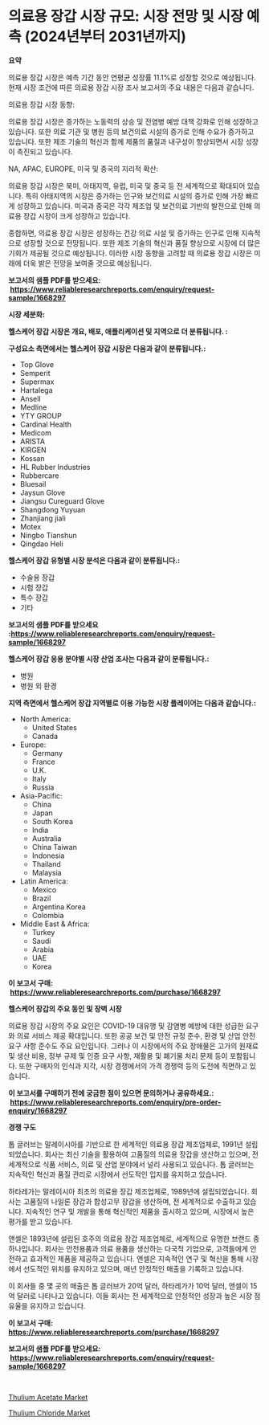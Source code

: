 <p><h1>의료용 장갑 시장 규모: 시장 전망 및 시장 예측 (2024년부터 2031년까지)</h1></p><p><strong>요약</strong></p>
<p><p>의료용 장갑 시장은 예측 기간 동안 연평균 성장률 11.1%로 성장할 것으로 예상됩니다. 현재 시장 조건에 따른 의료용 장갑 시장 조사 보고서의 주요 내용은 다음과 같습니다.</p><p>의료용 장갑 시장 동향:</p><p>의료용 장갑 시장은 증가하는 노동력의 상승 및 전염병 예방 대책 강화로 인해 성장하고 있습니다. 또한 의료 기관 및 병원 등의 보건의료 시설의 증가로 인해 수요가 증가하고 있습니다. 또한 제조 기술의 혁신과 함께 제품의 품질과 내구성이 향상되면서 시장 성장이 촉진되고 있습니다.</p><p>NA, APAC, EUROPE, 미국 및 중국의 지리적 확산:</p><p>의료용 장갑 시장은 북미, 아태지역, 유럽, 미국 및 중국 등 전 세계적으로 확대되어 있습니다. 특히 아태지역의 시장은 증가하는 인구와 보건의료 시설의 증가로 인해 가장 빠르게 성장하고 있습니다. 미국과 중국은 각각 제조업 및 보건의료 기반의 발전으로 인해 의료용 장갑 시장이 크게 성장하고 있습니다.</p><p>종합하면, 의료용 장갑 시장은 성장하는 건강 의료 시설 및 증가하는 인구로 인해 지속적으로 성장할 것으로 전망됩니다. 또한 제조 기술의 혁신과 품질 향상으로 시장에 더 많은 기회가 제공될 것으로 예상됩니다. 이러한 시장 동향을 고려할 때 의료용 장갑 시장은 미래에 더욱 밝은 전망을 보여줄 것으로 예상됩니다.</p></p>
<p><strong>보고서의 샘플 PDF를 받으세요: &nbsp;<a href="https://www.reliableresearchreports.com/enquiry/request-sample/1668297">https://www.reliableresearchreports.com/enquiry/request-sample/1668297</a></strong></p>
<p><strong>시장 세분화:</strong></p>
<p><strong> 헬스케어 장갑 시장은 개요, 배포, 애플리케이션 및 지역으로 더 분류됩니다. :</strong></p>
<p><strong>구성요소 측면에서는 헬스케어 장갑 시장은 다음과 같이 분류됩니다.:</strong></p>
<p><ul><li>Top Glove</li><li>Semperit</li><li>Supermax</li><li>Hartalega</li><li>Ansell</li><li>Medline</li><li>YTY GROUP</li><li>Cardinal Health</li><li>Medicom</li><li>ARISTA</li><li>KIRGEN</li><li>Kossan</li><li>HL Rubber Industries</li><li>Rubbercare</li><li>Bluesail</li><li>Jaysun Glove</li><li>Jiangsu Cureguard Glove</li><li>Shangdong Yuyuan</li><li>Zhanjiang jiali</li><li>Motex</li><li>Ningbo Tianshun</li><li>Qingdao Heli</li></ul></p>
<p><strong> 헬스케어 장갑 유형별 시장 분석은 다음과 같이 분류됩니다.:</strong></p>
<p><ul><li>수술용 장갑</li><li>시험 장갑</li><li>특수 장갑</li><li>기타</li></ul></p>
<p><strong>보고서의 샘플 PDF를 받으세요 :<a href="https://www.reliableresearchreports.com/enquiry/request-sample/1668297">https://www.reliableresearchreports.com/enquiry/request-sample/1668297</a></strong></p>
<p><strong> 헬스케어 장갑 응용 분야별 시장 산업 조사는 다음과 같이 분류됩니다.:</strong></p>
<p><ul><li>병원</li><li>병원 외 환경</li></ul></p>
<p><strong>지역 측면에서 헬스케어 장갑 지역별로 이용 가능한 시장 플레이어는 다음과 같습니다.:</strong></p>
<p><ul>
    <li>
        North America:
        <ul>
            <li>United States</li>
            <li>Canada</li>
        </ul>
    </li>
    <li>
        Europe:
        <ul>
            <li>Germany</li>
            <li>France</li>
            <li>U.K.</li>
            <li>Italy</li>
            <li>Russia</li>
        </ul>
    </li>
    <li>
        Asia-Pacific:
        <ul>
            <li>China</li>
            <li>Japan</li>
            <li>South Korea</li>
            <li>India</li>
            <li>Australia</li>
            <li>China Taiwan</li>
            <li>Indonesia</li>
            <li>Thailand</li>
            <li>Malaysia</li>
        </ul>
    </li>
    <li>
        Latin America:
        <ul>
            <li>Mexico</li>
            <li>Brazil</li>
            <li>Argentina Korea</li>
            <li>Colombia</li>
        </ul>
    </li>
    <li>
        Middle East & Africa:
        <ul>
            <li>Turkey</li>
            <li>Saudi</li>
            <li>Arabia</li>
            <li>UAE</li>
            <li>Korea</li>
        </ul>
    </li>
    </ul></p>
<p><strong>이 보고서 구매: &nbsp;<a href="https://www.reliableresearchreports.com/purchase/1668297">https://www.reliableresearchreports.com/purchase/1668297</a></strong></p>
<p><strong>헬스케어 장갑의 주요 동인 및 장벽 시장</strong></p>
<p><p>의료용 장갑 시장의 주요 요인은 COVID-19 대유행 및 감염병 예방에 대한 성급한 요구와 의료 서비스 제공 확대입니다. 또한 공공 보건 및 안전 규정 준수, 환경 및 산업 안전 요구 사항 준수도 주요 요인입니다. 그러나 이 시장에서의 주요 장애물은 고가의 원재료 및 생산 비용, 정부 규제 및 인증 요구 사항, 재활용 및 폐기물 처리 문제 등이 포함됩니다. 또한 구매자의 인식과 지각, 시장 경쟁에서의 가격 경쟁력 등의 도전에 직면하고 있습니다.</p></p>
<p><strong>이 보고서를 구매하기 전에 궁금한 점이 있으면 문의하거나 공유하세요.: &nbsp;<a href="https://www.reliableresearchreports.com/enquiry/pre-order-enquiry/1668297">https://www.reliableresearchreports.com/enquiry/pre-order-enquiry/1668297</a></strong></p>
<p><strong>경쟁 구도</strong></p>
<p><p>톱 글러브는 말레이시아를 기반으로 한 세계적인 의료용 장갑 제조업체로, 1991년 설립되었습니다. 회사는 최신 기술을 활용하여 고품질의 의료용 장갑을 생산하고 있으며, 전 세계적으로 식품 서비스, 의료 및 산업 분야에서 널리 사용되고 있습니다. 톱 글러브는 지속적인 혁신과 품질 관리로 시장에서 선도적인 입지를 유지하고 있습니다.</p><p>하타레가는 말레이시아 최초의 의료용 장갑 제조업체로, 1989년에 설립되었습니다. 회사는 고품질의 나일론 장갑과 합성고무 장갑을 생산하며, 전 세계적으로 수출하고 있습니다. 지속적인 연구 및 개발을 통해 혁신적인 제품을 출시하고 있으며, 시장에서 높은 평가를 받고 있습니다.</p><p>앤셀은 1893년에 설립된 호주의 의료용 장갑 제조업체로, 세계적으로 유명한 브랜드 중 하나입니다. 회사는 안전용품과 의료 용품을 생산하는 다국적 기업으로, 고객들에게 안전하고 효과적인 제품을 제공하고 있습니다. 앤셀은 지속적인 연구 및 혁신을 통해 시장에서 선도적인 위치를 유지하고 있으며, 매년 안정적인 매출을 기록하고 있습니다.</p><p>이 회사들 중 몇 곳의 매출은 톱 글러브가 20억 달러, 하타레가가 10억 달러, 앤셀이 15억 달러로 나타나고 있습니다. 이들 회사는 전 세계적으로 안정적인 성장과 높은 시장 점유율을 유지하고 있습니다.</p></p>
<p><strong>이 보고서 구매: &nbsp; <a href="https://www.reliableresearchreports.com/purchase/1668297">https://www.reliableresearchreports.com/purchase/1668297</a></strong></p>
<p><strong>보고서의 샘플 PDF를 받으세요: &nbsp;<a href="https://www.reliableresearchreports.com/enquiry/request-sample/1668297">https://www.reliableresearchreports.com/enquiry/request-sample/1668297</a></strong><strong></strong></p>
<p>&nbsp;</p>
<p><p><a href="https://butternut-bug-553.notion.site/Thulium-Acetate-Market-Size-Global-Industry-Overview-Market-Segmentation-and-Forecast-2024-to-203-743e6e3579ba49fdb644cc195420b726">Thulium Acetate Market</a></p><p><a href="https://invited-way-688.notion.site/Thulium-Chloride-Market-Size-2024-2031-Global-Industrial-Analysis-Key-Geographical-Regions-Marke-a32c258a288e44daae94612c1ffd3912">Thulium Chloride Market</a></p></p>